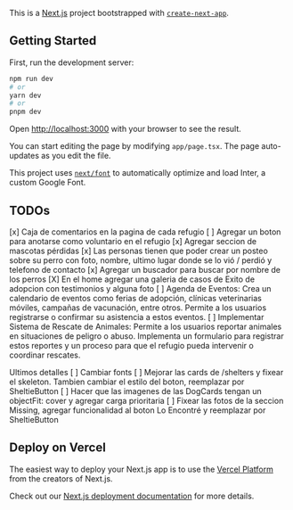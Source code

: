 This is a [Next.js](https://nextjs.org/) project bootstrapped with [`create-next-app`](https://github.com/vercel/next.js/tree/canary/packages/create-next-app).

## Getting Started

First, run the development server:

```bash
npm run dev
# or
yarn dev
# or
pnpm dev
```

Open [http://localhost:3000](http://localhost:3000) with your browser to see the result.

You can start editing the page by modifying `app/page.tsx`. The page auto-updates as you edit the file.

This project uses [`next/font`](https://nextjs.org/docs/basic-features/font-optimization) to automatically optimize and load Inter, a custom Google Font.

## TODOs

[x] Caja de comentarios en la pagina de cada refugio
[ ] Agregar un boton para anotarse como voluntario en el refugio
[x] Agregar seccion de mascotas pérdidas
[x] Las personas tienen que poder crear un posteo sobre su perro con foto, nombre, ultimo lugar donde se lo vió / perdió y telefono de contacto
[x] Agregar un buscador para buscar por nombre de los perros
[X] En el home agregar una galeria de casos de Exito de adopcion con testimonios y alguna foto
[ ] Agenda de Eventos: Crea un calendario de eventos como ferias de adopción, clínicas veterinarias móviles, campañas de vacunación, entre otros. Permite a los usuarios registrarse o confirmar su asistencia a estos eventos.
[ ] Implementar Sistema de Rescate de Animales: Permite a los usuarios reportar animales en situaciones de peligro o abuso. Implementa un formulario para registrar estos reportes y un proceso para que el refugio pueda intervenir o coordinar rescates.

Ultimos detalles
[ ] Cambiar fonts
[ ] Mejorar las cards de /shelters y fixear el skeleton. Tambien cambiar el estilo del boton, reemplazar por SheltieButton
[ ] Hacer que las imagenes de las DogCards tengan un objectFit: cover y agregar carga prioritaria
[ ] Fixear las fotos de la seccion Missing, agregar funcionalidad al boton Lo Encontré y reemplazar por SheltieButton

## Deploy on Vercel

The easiest way to deploy your Next.js app is to use the [Vercel Platform](https://vercel.com/new?utm_medium=default-template&filter=next.js&utm_source=create-next-app&utm_campaign=create-next-app-readme) from the creators of Next.js.

Check out our [Next.js deployment documentation](https://nextjs.org/docs/deployment) for more details.
